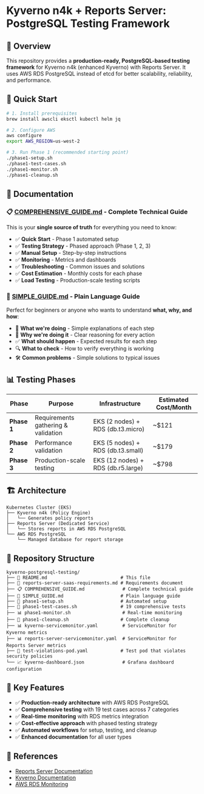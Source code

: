 # Kyverno n4k + Reports Server: PostgreSQL Testing Framework

## 🎯 Overview

This repository provides a **production-ready, PostgreSQL-based testing framework** for Kyverno n4k (enhanced Kyverno) with Reports Server. It uses AWS RDS PostgreSQL instead of etcd for better scalability, reliability, and performance.

## 🚀 Quick Start

```bash
# 1. Install prerequisites
brew install awscli eksctl kubectl helm jq

# 2. Configure AWS
aws configure
export AWS_REGION=us-west-2

# 3. Run Phase 1 (recommended starting point)
./phase1-setup.sh
./phase1-test-cases.sh
./phase1-monitor.sh
./phase1-cleanup.sh
```

## 📖 Documentation

### **📋 [COMPREHENSIVE_GUIDE.md](COMPREHENSIVE_GUIDE.md)** - **Complete Technical Guide**

This is your **single source of truth** for everything you need to know:
- ✅ **Quick Start** - Phase 1 automated setup
- ✅ **Testing Strategy** - Phased approach (Phase 1, 2, 3)
- ✅ **Manual Setup** - Step-by-step instructions
- ✅ **Monitoring** - Metrics and dashboards
- ✅ **Troubleshooting** - Common issues and solutions
- ✅ **Cost Estimation** - Monthly costs for each phase
- ✅ **Load Testing** - Production-scale testing scripts

### **📖 [SIMPLE_GUIDE.md](SIMPLE_GUIDE.md)** - **Plain Language Guide**

Perfect for beginners or anyone who wants to understand **what, why, and how**:
- 🎯 **What we're doing** - Simple explanations of each step
- 🤔 **Why we're doing it** - Clear reasoning for every action
- ✅ **What should happen** - Expected results for each step
- 🔍 **What to check** - How to verify everything is working
- 🛠️ **Common problems** - Simple solutions to typical issues

## 📊 Testing Phases

| Phase | Purpose | Infrastructure | Estimated Cost/Month |
|-------|---------|----------------|---------------------|
| **Phase 1** | Requirements gathering & validation | EKS (2 nodes) + RDS (db.t3.micro) | ~$121 |
| **Phase 2** | Performance validation | EKS (5 nodes) + RDS (db.t3.small) | ~$179 |
| **Phase 3** | Production-scale testing | EKS (12 nodes) + RDS (db.r5.large) | ~$798 |

## 🏗️ Architecture

```
Kubernetes Cluster (EKS)
├── Kyverno n4k (Policy Engine)
│   └── Generates policy reports
├── Reports Server (Dedicated Service)
│   └── Stores reports in AWS RDS PostgreSQL
└── AWS RDS PostgreSQL
    └── Managed database for report storage
```

## 📁 Repository Structure

```
kyverno-postgresql-testing/
├── 📖 README.md                           # This file
├── 📖 reports-server-saas-requirements.md # Requirements document
├── 📋 COMPREHENSIVE_GUIDE.md              # Complete technical guide
├── 📖 SIMPLE_GUIDE.md                     # Plain language guide
├── 🚀 phase1-setup.sh                     # Automated setup
├── 🧪 phase1-test-cases.sh                # 19 comprehensive tests
├── 📊 phase1-monitor.sh                   # Real-time monitoring
├── 🧹 phase1-cleanup.sh                   # Complete cleanup
├── 📊 kyverno-servicemonitor.yaml         # ServiceMonitor for Kyverno metrics
├── 📊 reports-server-servicemonitor.yaml  # ServiceMonitor for Reports Server metrics
├── 🧪 test-violations-pod.yaml            # Test pod that violates security policies
└── 📈 kyverno-dashboard.json              # Grafana dashboard configuration
```

## 🎯 Key Features

- ✅ **Production-ready architecture** with AWS RDS PostgreSQL
- ✅ **Comprehensive testing** with 19 test cases across 7 categories
- ✅ **Real-time monitoring** with RDS metrics integration
- ✅ **Cost-effective approach** with phased testing strategy
- ✅ **Automated workflows** for setup, testing, and cleanup
- ✅ **Enhanced documentation** for all user types

## 🔗 References

- [Reports Server Documentation](https://kyverno.github.io/reports-server/)
- [Kyverno Documentation](https://kyverno.io/docs/)
- [AWS RDS Monitoring](https://docs.aws.amazon.com/AmazonRDS/latest/UserGuide/CHAP_Monitoring.html)

